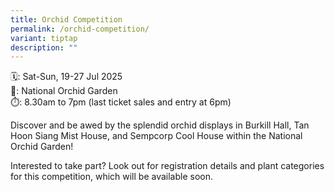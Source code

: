 ```yaml
---
title: Orchid Competition
permalink: /orchid-competition/
variant: tiptap
description: ""
---
```

<p>🗓️: Sat-Sun, 19-27 Jul 2025
<br>📍: National Orchid Garden
<br>⏱️: 8.30am to 7pm (last ticket sales and entry at 6pm)</p>
<p>Discover and be awed by the splendid orchid displays in Burkill Hall,
Tan Hoon Siang Mist House, and Sempcorp Cool House within the National
Orchid Garden!</p>
<p>Interested to take part? Look out for registration details and plant categories
for this competition, which will be available soon.</p>